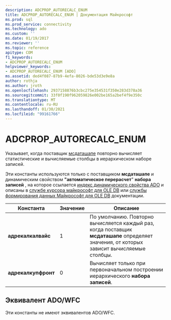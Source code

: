 ```yaml
---
description: ADCPROP_AUTORECALC_ENUM
title: ADCPROP_AUTORECALC_ENUM | Документация Майкрософт
ms.prod: sql
ms.prod_service: connectivity
ms.technology: ado
ms.custom: ''
ms.date: 01/19/2017
ms.reviewer: ''
ms.topic: reference
apitype: COM
f1_keywords:
- ADCPROP_AUTORECALC_ENUM
helpviewer_keywords:
- ADCPROP_AUTORECALC_ENUM [ADO]
ms.assetid: ded4f087-87b9-4efa-8026-bde53d3e9e8a
author: rothja
ms.author: jroth
ms.openlocfilehash: 2937158876b3cbc275e354531f350e283d378a36
ms.sourcegitcommit: 33f0f190f962059826e002be165a2bef4f9e350c
ms.translationtype: MT
ms.contentlocale: ru-RU
ms.lasthandoff: 01/30/2021
ms.locfileid: "99161766"
---
```

# <a name="adcprop_autorecalc_enum"></a>ADCPROP_AUTORECALC_ENUM
Указывает, когда поставщик [мсдаташапе](../../guide/appendixes/microsoft-data-shaping-service-for-ole-db-ado-service-provider.md) повторно вычисляет статистические и вычисляемые столбцы в иерархическом наборе записей.  
  
 Эти константы используются только с поставщиком **мсдаташапе** и динамическим свойством **"автоматическое перерасчет**" **набора записей** , на которое ссылается [индекс динамического свойства ADO](./ado-dynamic-property-index.md) и описаны в [службе курсора майкрософт для OLE DB](../../guide/appendixes/microsoft-cursor-service-for-ole-db-ado-service-component.md) или [службы формирования данных Майкрософт для OLE DB](../../guide/appendixes/microsoft-data-shaping-service-for-ole-db-ado-service-provider.md) документации.  
  
|Константа|Значение|Описание|  
|--------------|-----------|-----------------|  
|**адрекалкалвайс**|1|По умолчанию. Повторно вычисляется каждый раз, когда поставщик **мсдаташапе** определяет значения, от которых зависит вычисляемые столбцы.|  
|**адрекалкупфронт**|0|Вычисляет только при первоначальном построении иерархического **набора записей**.|  
  
## <a name="adowfc-equivalent"></a>Эквивалент ADO/WFC  
 Эти константы не имеют эквивалентов ADO/WFC.